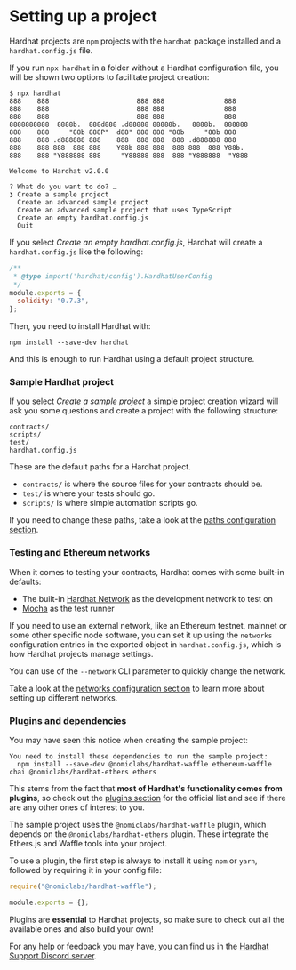 # Setting up a project

Hardhat projects are `npm` projects with the `hardhat` package installed and a `hardhat.config.js` file.

If you run `npx hardhat` in a folder without a Hardhat configuration file, you will be shown two options to facilitate project creation:

```
$ npx hardhat
888    888                      888 888               888
888    888                      888 888               888
888    888                      888 888               888
8888888888  8888b.  888d888 .d88888 88888b.   8888b.  888888
888    888     "88b 888P"  d88" 888 888 "88b     "88b 888
888    888 .d888888 888    888  888 888  888 .d888888 888
888    888 888  888 888    Y88b 888 888  888 888  888 Y88b.
888    888 "Y888888 888     "Y88888 888  888 "Y888888  "Y888

Welcome to Hardhat v2.0.0

? What do you want to do? …
❯ Create a sample project
  Create an advanced sample project
  Create an advanced sample project that uses TypeScript
  Create an empty hardhat.config.js
  Quit
```

If you select _Create an empty hardhat.config.js_, Hardhat will create a `hardhat.config.js` like the following:

```js
/**
 * @type import('hardhat/config').HardhatUserConfig
 */
module.exports = {
  solidity: "0.7.3",
};
```

Then, you need to install Hardhat with:

```
npm install --save-dev hardhat
```

And this is enough to run Hardhat using a default project structure.

### Sample Hardhat project

If you select _Create a sample project_ a simple project creation wizard will ask you some questions and create a project with the following structure:

```
contracts/
scripts/
test/
hardhat.config.js
```

These are the default paths for a Hardhat project.

- `contracts/` is where the source files for your contracts should be.
- `test/` is where your tests should go.
- `scripts/` is where simple automation scripts go.

If you need to change these paths, take a look at the [paths configuration section](../config/index.md#path-configuration).

### Testing and Ethereum networks

When it comes to testing your contracts, Hardhat comes with some built-in defaults:

- The built-in [Hardhat Network](../hardhat-network/index.md) as the development network to test on
- [Mocha](https://mochajs.org/) as the test runner

If you need to use an external network, like an Ethereum testnet, mainnet or some other specific node software, you can set it up using the `networks` configuration entries in the exported object in `hardhat.config.js`, which is how Hardhat projects manage settings.

You can use of the `--network` CLI parameter to quickly change the network.

Take a look at the [networks configuration section](../config/index.md#networks-configuration) to learn more about setting up different networks.

### Plugins and dependencies

You may have seen this notice when creating the sample project:

```
You need to install these dependencies to run the sample project:
  npm install --save-dev @nomiclabs/hardhat-waffle ethereum-waffle chai @nomiclabs/hardhat-ethers ethers
```

This stems from the fact that **most of Hardhat's functionality comes from plugins**, so check out the [plugins section](../plugins/index.md) for the official list and see if there are any other ones of interest to you.

The sample project uses the `@nomiclabs/hardhat-waffle` plugin, which depends on the `@nomiclabs/hardhat-ethers` plugin. These integrate the Ethers.js and Waffle tools into your project.

To use a plugin, the first step is always to install it using `npm` or `yarn`, followed by requiring it in your config file:

```js
require("@nomiclabs/hardhat-waffle");

module.exports = {};
```

Plugins are **essential** to Hardhat projects, so make sure to check out all the available ones and also build your own!

For any help or feedback you may have, you can find us in the [Hardhat Support Discord server](https://hardhat.org/discord).
